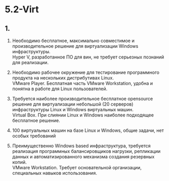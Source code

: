 # 5.2-Virt

## 1. 

   1. Необходимо бесплатное, максимально совместимое и производительное решение для виртуализации Windows инфраструктуры.  
   Hyper V, разработанное ПО для вин, не требует серьезных познаний для реализации.
  
   2. Необходимо рабочее окружение для тестирование программного продукта на нескольких дистрибутивах Linux.  
   VMware Player. Бесплатная часть VMware Workstation, удобна и понятна в работе для Linux пользователей.
  
   3. Требуется наиболее производительное бесплатное opensource решение для виртуализации небольшой (20 серверов) инфраструктуры Linux и Windows виртуальных машин.  
   Virtual Box. При слиянии Linux и Windows наиболее подходящее бесплатное решение.

   4. 100 виртуальных машин на базе Linux и Windows, общие задачи, нет особых требований
   
   5. Преимущественно Windows based инфраструктура, требуется реализация программных балансировщиков нагрузки, репликации данных и автоматизированного механизма создания резервных копий.  
   VMware Workstation. Требует основательной организации, специальных навыков использования.
